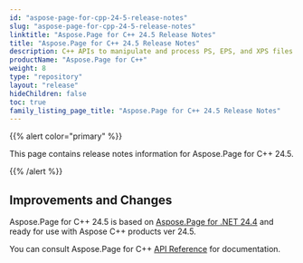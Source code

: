 ```yaml
---
id: "aspose-page-for-cpp-24-5-release-notes"
slug: "aspose-page-for-cpp-24-5-release-notes"
linktitle: "Aspose.Page for C++ 24.5 Release Notes"
title: "Aspose.Page for C++ 24.5 Release Notes"
description: C++ APIs to manipulate and process PS, EPS, and XPS files. This page contains new Aspose.Page for C++ features, enhancement, and bug fixes in 2024, version 24.5.
productName: "Aspose.Page for C++"
weight: 8
type: "repository"
layout: "release"
hideChildren: false
toc: true
family_listing_page_title: "Aspose.Page for C++ 24.5 Release Notes"
---
```


{{% alert color="primary" %}}

This page contains release notes information for Aspose.Page for C++ 24.5.

{{% /alert %}}

## **Improvements and Changes**

Aspose.Page for C++ 24.5 is based on [Aspose.Page for .NET 24.4](https://releases.aspose.com/page/net/release-notes/2024/aspose-page-for-net-24-4-release-notes/) and ready for use with Aspose C++ products ver 24.5.


You can consult Aspose.Page for C++ [API Reference](https://apireference.aspose.com/cpp/page/) for documentation.
